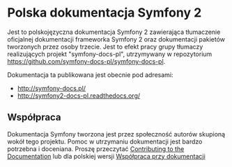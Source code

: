 Polska dokumentacja Symfony 2
=============================

Jest to polskojęzyczna dokumentacja Symfony 2 zawierająca tłumaczenie oficjalnej dokumentacji frameworka Symfony 2 oraz dokumentacji pakietów tworzonych przez osoby trzecie. Jest to efekt pracy grupy tłumaczy realizujących projekt "symfony-docs-pl",
utrzymywany w repozytorium https://github.com/symfony-docs-pl/symfony-docs-pl.

Dokumentacja ta publikowana jest obecnie pod adresami:
* http://symfony-docs.pl/
* http://symfony2-docs-pl.readthedocs.org/


Współpraca
-----------

Dokumentacja Symfony tworzona jest przez społeczność autorów skupioną wokół tego projektu. Pomoc w utrzymaniu dokumentacji jest bardzo potrzebna i doceniana.
Proszę przeczytać [Contributing to the Documentation](http://symfony.com/doc/current/contributing/documentation/overview.html) 
lub dla polskiej wersji [Współpraca przy dokumentacji](http://symfony-docs.pl/contributing/documentation/overview.html)
